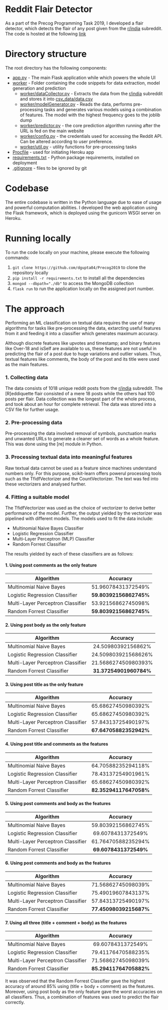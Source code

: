 # Reddit Flair Detector

As a part of the Precog Programming Task 2019, I developed a flair detector, which detects the flair of any post given from the [r/india] subreddit. The code is hosted at the following [link]

# Directory structure

The root directory has the following components:
- [app.py] - The main Flask application while which powers the whole UI
- [worker] - Folder containing the code snippets for data extraction, model generation and prediction
  - [worker/dataCollector.py] - Extracts the data from the [r/india] subreddit and stores it into [csv_data/data.csv]
  - [worker/modelGenerator.py] - Reads the data, performs pre-processing tasks and generates various models using a combination of features. The model with the highest frequency goes to the joblib dump
  - [worker/predictor.py] - the core prediction algorithm running after the URL is fed on the main website
  - [worker/config.py] - the credentials used for accessing the Reddit API. Can be altered according to user preference.
  - [worker/util.py] - utility functions for pre-processing tasks
- [Procfile] - used for initiating Heroku app
- [requirements.txt] - Python package requirements, installed on deployment
- [.gitignore] - files to be ignored by git

# Codebase

The entire codebase is written in the Python language due to ease of usage and powerful computation abilities. I developed the web application using the Flask framework, which is deployed using the gunicorn WSGI server on Heroku.

# Running locally

To run the code locally on your machine, please execute the following commands:

1. `git clone https://github.com/dgupta04/Precog2019` to clone the repository locally
2. `pip install -r requirements.txt` to install all the dependencies
3. `mongod --dbpath="./db"` to access the MongoDB collection
4. `flask run` to run the application locally on the assigned port number.


# The approach

Performing an ML classification on textual data requires the use of many algorithms for tasks like pre-processing the data, extarcting useful features from it and feeding it into a classifier which generates maximum accuracy. 

Although discrete features like upvotes and timestamp; and binary features like Over-18 and isSelf are available to us, these features are not useful in predicting the flair of a post due to huge variations and outlier values. Thus, textual features like comments, the body of the post and its title were used as the main features.

### 1. Collecting data

The data consists of 1018 unique reddit posts from the [r/india] subreddit. The \[R]eddiquette flair consisted of a mere 18 posts while the others had 100 posts per flair. Data collection was the longest part of the whole process, and took about an hour for complete retrieval. The data was stored into a CSV file for further usage.

### 2. Pre-processing data

Pre-processing the data involved removal of symbols, punctuation marks and unwanted URLs to generate a cleaner set of words as a whole feature. This was done using the [re] module in Python.

### 3. Processing textual data into meaningful features

Raw textual data cannot be used as a feature since machines understand numbers only. For this purpose, scikit-learn offers powerul processing tools such as the TfidfVectorizer and the CountVectorizer. The text was fed into these vectorizers and analysed further.

### 4. Fitting a suitable model

The TfidfVectorizer was used as the choice of vectorizer to derive better performance of the model. Further, the output yielded by the vectorizer was pipelined with different models. The models used to fit the data include:

  - Multinomial Naive Bayes Classifier
  - Logistic Regression Classifier
  - Multi-Layer Perceptron (MLP) Classifier
  - Random Forrest Classifier
 
 The results yielded by each of these classifiers are as follows:
 
#### 1. Using post comments as the only feature
 
| Algorithm                  | Accuracy      |
| -------------------------- |:-------------:|
| Multinomial Naive Bayes    |51.96078431372549%  |
| Logistic Regression Classifier      |**59.80392156862745%**|
| Multi-Layer Perceptron Classifier |53.92156862745098%       |
| Random Forrest Classifier | **59.80392156862745%**|

#### 2. Using post body as the only feature
 
| Algorithm                  | Accuracy      |
| -------------------------- |:-------------:|
| Multinomial Naive Bayes    |24.50980392156862%  |
| Logistic Regression Classifier      |24.509803921568626%|
| Multi-Layer Perceptron Classifier |21.568627450980393%       |
| Random Forrest Classifier | **31.37254901960784%**|

#### 3. Using post title as the only feature
 
| Algorithm                  | Accuracy      |
| -------------------------- |:-------------:|
| Multinomial Naive Bayes    |65.68627450980392%  |
| Logistic Regression Classifier      |65.68627450980392%|
| Multi-Layer Perceptron Classifier |57.84313725490197%       |
| Random Forrest Classifier | **67.64705882352942%**|

#### 4. Using post title and comments as the features
 
| Algorithm                  | Accuracy      |
| -------------------------- |:-------------:|
| Multinomial Naive Bayes    |64.70588235294118%  |
| Logistic Regression Classifier      |78.43137254901961%|
| Multi-Layer Perceptron Classifier |65.68627450980392%       |
| Random Forrest Classifier | **82.35294117647058%**|

#### 5. Using post comments and body as the features
 
| Algorithm                  | Accuracy      |
| -------------------------- |:-------------:|
| Multinomial Naive Bayes    |59.80392156862745%  |
| Logistic Regression Classifier      |69.6078431372549%|
| Multi-Layer Perceptron Classifier |61.76470588235294%       |
| Random Forrest Classifier |**69.6078431372549%**|



#### 6. Using post comments and body as the features
 
| Algorithm                  | Accuracy      |
| -------------------------- |:-------------:|
| Multinomial Naive Bayes    |71.56862745098039%  |
| Logistic Regression Classifier      |75.49019607843137%|
| Multi-Layer Perceptron Classifier |57.84313725490197%       |
| Random Forrest Classifier | **77.45098039215687%**|

#### 7. Using all three (title + comment + body) as the features
 
| Algorithm                  | Accuracy      |
| -------------------------- |:-------------:|
| Multinomial Naive Bayes    |69.6078431372549%  |
| Logistic Regression Classifier      |79.41176470588235%|
| Multi-Layer Perceptron Classifier |71.56862745098039%       |
| Random Forrest Classifier | **85.29411764705882%**|

It was observed that the Random Forrest Classifier gave the highest accuracy of around 85% using (title + body + comment) as the features. Moreover, using post body as the only feature gave the worst accuracies on all classifiers. Thus, a combination of features was used to predict the flair correctly.



[r/india]: <https://www.reddit.com/r/india>
[link]: <https://divyam-precog-task.herokuapp.com>
[app.py]: <https://github.com/dgupta04/Precog2019/blob/master/app.py>
[worker]: <https://github.com/dgupta04/Precog2019/blob/master/worker>
[worker/dataCollector.py]: <https://github.com/dgupta04/Precog2019/blob/master/worker/dataCollector.py>
[csv_data/data.csv]: <https://github.com/dgupta04/Precog2019/blob/master/csv_data/data.csv>
[worker/modelGenerator.py]: <https://github.com/dgupta04/Precog2019/blob/master/worker/modelGenerator.py>
[worker/predictor.py]: <https://github.com/dgupta04/Precog2019/blob/master/worker/predictor.py>
[worker/config.py]: <https://github.com/dgupta04/Precog2019/blob/master/worker/config.py>
[worker/util.py]: <https://github.com/dgupta04/Precog2019/blob/master/worker/util.py>
[Procfile]: <https://github.com/dgupta04/Precog2019/blob/master/Procfile>
[requirements.txt]: <https://github.com/dgupta04/Precog2019/blob/master/requirements.txt>
[.gitignore]: <https://github.com/dgupta04/Precog2019/blob/master/.gitignore>